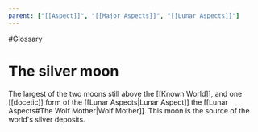 ```yaml
---
parent: ["[[Aspect]]", "[[Major Aspects]]", "[[Lunar Aspects]]"]
---
```

#Glossary 
# The silver moon

The largest of the two moons still above the [[Known World]], and one [[docetic]] form of the [[Lunar Aspects|Lunar Aspect]] the [[Lunar Aspects#The Wolf Mother|Wolf Mother]]. This moon is the source of the world's silver deposits.